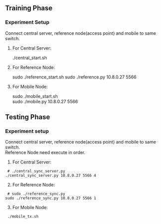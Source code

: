 ## Training Phase

### Experiment Setup

Connect central server, reference node(access point) and mobile to same switch.  

1. For Central Server:
	
	./central_start.sh

2. For Reference Node:

	sudo ./reference_start.sh 
	sudo ./reference.py 10.8.0.27 5566

3. For Mobile Node: 
	
	sudo ./mobile_start.sh	
	sudo ./mobile.py 10.8.0.27 5566

<!--

					      Send Packet
______________________________________________________________ Mobile node(TX)
\					        /     \                    /
 \					       /       \                  /
GETREADY	            READY    SENDOVER         ALLSTOP
   \				     /           \              /
____\___________________/_____________\____________/__________ Central Server
     \			    ////			   \          /
      \		  	   ////				    \        /
   STARTRECV  ACKFORSTART            STOPRECV  ACKFORSTOP 
        \        ////					  \    /
_________\______////_______________________\__/_______________ Reference node(AP)
		  Prepare

-->

## Testing Phase

### Experiment setup 

Connect central server, reference node(access point) and mobile to same switch.  
Reference Node need execute in order. 

1. For Central Server:
<pre><code>	# ./central_sync_server.py <ip_address> <port> <num_ap> 
./central_sync_server.py 10.8.0.27 5566 4
</code></pre>
	
2. For Reference Node:
	
<pre><code> # sudo ./reference_sync.py <server_ip> <server_port> <ap_id>
sudo ./reference_sync.py 10.8.0.27 5566 1 
</code></pre>

3. For Mobile Node: 
<pre><code> ./mobile_tx.sh
</code></pre>

<!-- 
							  SCP get log file
______________________________________________
\                  ////           /      /
 \                ////           /      /
 SYNC    ACK_FOR_END_COLLECT    / .... /
   \            ////           /      /
____\__________////___________/______/________
  Refer collect CSI
-->



